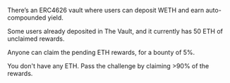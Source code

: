 There’s an ERC4626 vault where users can deposit WETH and earn auto-compounded yield.

Some users already deposited in The Vault, and it currently has 50 ETH of unclaimed rewards.

Anyone can claim the pending ETH rewards, for a bounty of 5%.

You don't have any ETH. Pass the challenge by claiming >90% of the rewards.